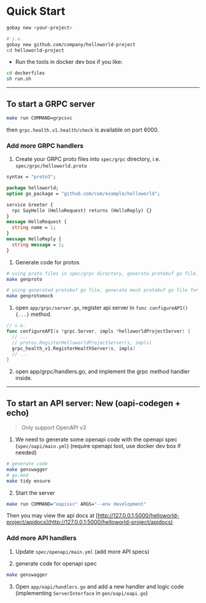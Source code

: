 # Quick Start

```sh
gobay new <your-project>

# i.e.
gobay new github.com/company/helloworld-project
cd helloworld-project
```

- Run the tools in docker dev box if you like:

```sh
cd dockerfiles
sh run.sh
```

---

## To start a GRPC server

```sh
make run COMMAND=grpcsvc
```

then `grpc.health.v1.health/check` is available on port 6000.

### Add more GRPC handlers

1. Create your GRPC proto files into `spec/grpc` directory, i.e. `spec/grpc/helloworld.proto`

```proto
syntax = "proto3";

package helloworld;
option go_package = "github.com/com/example/helloworld";

service Greeter {
  rpc SayHello (HelloRequest) returns (HelloReply) {}
}
message HelloRequest {
  string name = 1;
}
message HelloReply {
  string message = 1;
}
```

1. Generate code for protos

```sh
# using proto files in spec/grpc directory, generate protobuf go file.
make genproto

# using generated protobuf go file, generate mock protobuf go file for testing.
make genprotomock
```

1. open `app/grpc/server.go`, register api server in `func configureAPI() {...}` method.

```go
// i.e.
func configureAPI(s *grpc.Server, impls *helloworldProjectServer) {
  // ...
  // protos.RegisterHelloworldProjectServer(s, impls)
  grpc_health_v1.RegisterHealthServer(s, impls)
  // ...
}
```

2. open app/grpc/handlers.go, and implement the grpc method handler inside.

---

## To start an API server: New (oapi-codegen + echo)

> Only support OpenAPI v3

1. We need to generate some openapi code with the openapi spec (`spec/oapi/main.yml`) (require openapi tool, use docker dev box if needed)

```sh
# generate code
make genswagger
# go.mod
make tidy ensure
```

2. Start the server

```sh
make run COMMAND="oapisvc" ARGS="--env development"
```

Then you may view the api docs at [http://127.0.0.1:5000/helloworld-project/apidocs](http://127.0.0.1:5000/helloworld-project/apidocs)

### Add more API handlers

1. Update `spec/openapi/main.yml` (add more API specs)

2. generate code for openapi spec

```sh
make genswagger
```

3. Open `app/oapi/handlers.go` and add a new handler and logic code (implementing `ServerInterface` in `gen/oapi/oapi.go`)
